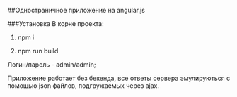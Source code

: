 ##Одностраничное приложение на angular.js

###Установка 
В корне проекта:

1) npm i

2) npm run build

Логин/пароль - admin/admin;

Приложение работает без бекенда, все ответы сервера эмулируються с помощью json файлов, подгружаемых через ajax.
